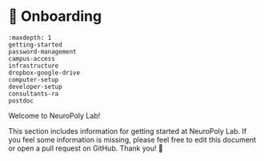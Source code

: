 # <span>👋</span> Onboarding

```{toctree}
:maxdepth: 1
getting-started
password-management
campus-access
infrastructure
dropbox-google-drive
computer-setup
developer-setup
consultants-ra
postdoc
```

Welcome to NeuroPoly Lab!

This section includes information for getting started at NeuroPoly Lab. If you feel some information is missing, please feel free to edit this document or open a pull request on GitHub. Thank you! 🙏

